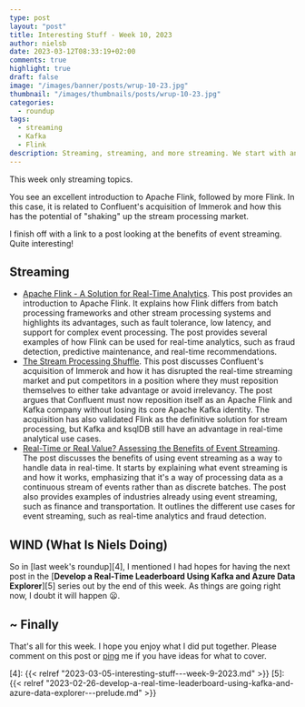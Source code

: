 ```yaml
---
type: post
layout: "post"
title: Interesting Stuff - Week 10, 2023
author: nielsb
date: 2023-03-12T08:33:19+02:00
comments: true
highlight: true
draft: false
image: "/images/banner/posts/wrup-10-23.jpg"
thumbnail: "/images/thumbnails/posts/wrup-10-23.jpg"
categories:
  - roundup
tags:
  - streaming
  - Kafka
  - Flink
description: Streaming, streaming, and more streaming. We start with an excellent introduction to Flink, followed by a look at the potential consequences of Confluent's acquisition of Immerok. I finish off with a link to a post looking at the benefits of event streaming.
---
```


This week only streaming topics.

You see an excellent introduction to Apache Flink, followed by more Flink. In this case, it is related to Confluent's acquisition of Immerok and how this has the potential of "shaking" up the stream processing market. 

I finish off with a link to a post looking at the benefits of event streaming. Quite interesting!

<!--more-->

## Streaming

* [Apache Flink - A Solution for Real-Time Analytics][1]. This post provides an introduction to Apache Flink. It explains how Flink differs from batch processing frameworks and other stream processing systems and highlights its advantages, such as fault tolerance, low latency, and support for complex event processing. The post provides several examples of how Flink can be used for real-time analytics, such as fraud detection, predictive maintenance, and real-time recommendations.
* [The Stream Processing Shuffle][2]. This post discusses Confluent's acquisition of Immerok and how it has disrupted the real-time streaming market and put competitors in a position where they must reposition themselves to either take advantage or avoid irrelevancy. The post argues that Confluent must now reposition itself as an Apache Flink and Kafka company without losing its core Apache Kafka identity. The acquisition has also validated Flink as the definitive solution for stream processing, but Kafka and ksqlDB still have an advantage in real-time analytical use cases.
* [Real-Time or Real Value? Assessing the Benefits of Event Streaming][3]. The post discusses the benefits of using event streaming as a way to handle data in real-time. It starts by explaining what event streaming is and how it works, emphasizing that it's a way of processing data as a continuous stream of events rather than as discrete batches. The post also provides examples of industries already using event streaming, such as finance and transportation. It outlines the different use cases for event streaming, such as real-time analytics and fraud detection.

## WIND (What Is Niels Doing)

So in [last week's roundup][4], I mentioned I had hopes for having the next post in the [**Develop a Real-Time Leaderboard Using Kafka and Azure Data Explorer**][5] series out by the end of this week. As things are going right now, I doubt it will happen :frowning:. 

## ~ Finally

That's all for this week. I hope you enjoy what I did put together. Please comment on this post or [ping][ma] me if you have ideas for what to cover.

[ma]: mailto:niels.it.berglund@gmail.com
[mp]: https://blog.acolyer.org
[iq]: https://www.infoq.com/
[ew]: http://sqlonice.com/
[re]: http://blog.revolutionanalytics.com
[sqsk]: https://www.sqlskills.com
[mdaveyblog]: https://mdavey.wordpress.com/
[charlblog]: https://charlla.com/

[jovpop]: https://twitter.com/JovanPop_MSFT
[bobw]: https://twitter.com/bobwardms
[revod]: https://twitter.com/revodavid
[lonny]: https://twitter.com/sqL_handLe
[ewtw]: https://twitter.com/sqlOnIce
[buckw]: https://twitter.com/BuckWoodyMSFT
[mattw]: https://twitter.com/matthewwarren
[murba]: https://twitter.com/muratdemirbas
[daveda]: https://twitter.com/davidthecoder
[adcol]: https://twitter.com/adriancolyer
[jesrod]: https://twitter.com/jrdothoughts
[tomaz]: https://twitter.com/tomaz_tsql
[dataart]: https://twitter.com/dataartisans
[luis]: https://twitter.com/luis_de_sousa
[benstop]: https://twitter.com/benstopford
[conflu]: https://twitter.com/confluentinc
[tylert]: https://twitter.com/tyler_treat
[andrewng]: https://twitter.com/AndrewYNg
[lawr]: https://twitter.com/bytezn
[jue]: https://twitter.com/b0rk
[yan]: https://twitter.com/theburningmonk
[danny]: https://twitter.com/g9yuayon
[rmoff]: https://twitter.com/rmoff
[ryansw]: https://twitter.com/ryanswanstrom
[pabloc]: https://twitter.com/pabloc_ds
[mklep]: https://twitter.com/martinkl
[mdavey]: https://twitter.com/matt_davey
[jboner]: https://twitter.com/jboner
[joeduff]: https://twitter.com/funcOfJoe
[charl]: https://twitter.com/charllamprecht
[dbricks]: https://twitter.com/databricks
[adsit]: https://twitter.com/SitnikAdam
[vicky]: https://twitter.com/vickyharp
[dscentral]: https://twitter.com/DataScienceCtrl
[natemc]: https://twitter.com/natemcmaster
[ads]: https://twitter.com/azuredatastudio
[travw]: https://twitter.com/radtravis
[emilk]: https://twitter.com/IsTheArchitect
[netflx]: https://netflixtechblog.com/

[1]: https://www.velotio.com/engineering-blog/apache-flink-a-solution-for-real-time-analytics
[2]: https://hubertdulay.substack.com/p/the-stream-processing-shuffle
[3]: https://www.confluent.io/blog/benefits-of-event-streaming/
[4]: {{< relref "2023-03-05-interesting-stuff---week-9-2023.md" >}}
[5]: {{< relref "2023-02-26-develop-a-real-time-leaderboard-using-kafka-and-azure-data-explorer---prelude.md" >}}

